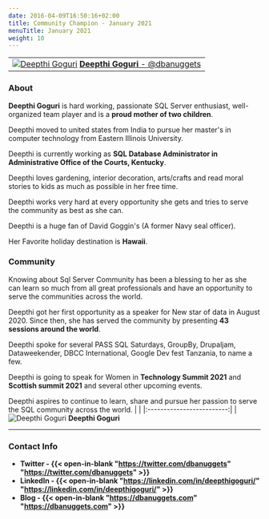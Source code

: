 ```yaml
---
date: 2016-04-09T16:50:16+02:00
title: Community Champion - January 2021
menuTitle: January 2021
weight: 10
---
```



| |
|:-------------------------:|
|[![Deepthi Goguri](/images/champions/Deepthi1.jpg?width=20pc)](https://twitter.com/dbanuggets "dbanuggets") [**Deepthi Goguri** - @dbanuggets](https://twitter.com/dbanuggets)|


### About
**Deepthi Goguri** is hard working, passionate SQL Server enthusiast, well-organized team player and is a **proud mother of two children**. 

Deepthi moved to united states from India to pursue her master's in computer technology from Eastern Illinois University. 

Deepthi is currently working as **SQL Database Administrator in Administrative Office of the Courts, Kentucky**. 

Deepthi loves gardening, interior decoration, arts/crafts and read moral stories to kids as much as possible in her free time. 

Deepthi works very hard at every opportunity she gets and tries to serve the community as best as she can. 

Deepthi is a huge fan of David Goggin's (A former Navy seal officer). 

Her Favorite holiday destination is **Hawaii**.

### Community
Knowing about Sql Server Community has been a blessing to her as she can learn so much from all great professionals and have an opportunity to serve the communities across the world. 

Deepthi got her first opportunity as a speaker for New star of data in August 2020. Since then, she has served the community by presenting **43 sessions around the world**. 

Deepthi spoke for several PASS SQL Saturdays, GroupBy, Drupaljam, Dataweekender, DBCC International, Google Dev fest Tanzania, to name a few. 

Deepthi is going to speak for Women in **Technology Summit 2021** and **Scottish summit 2021** and several other upcoming events. 

Deepthi aspires to continue to learn, share and pursue her passion to serve the SQL community across the world.
| |
|:-------------------------:|
|![Deepthi Goguri](/images/champions/Deepthi2.jpg) **Deepthi Goguri**

---

### Contact Info 
+ **Twitter - {{< open-in-blank "https://twitter.com/dbanuggets" "https://twitter.com/dbanuggets" >}}**
+ **LinkedIn - {{< open-in-blank "https://linkedin.com/in/deepthigoguri/" "https://linkedin.com/in/deepthigoguri/" >}}**
+ **Blog - {{< open-in-blank "https://dbanuggets.com" "https://dbanuggets.com" >}}**